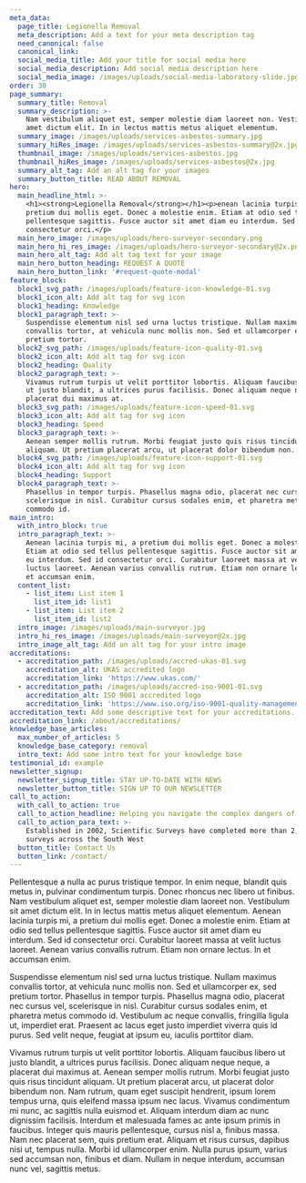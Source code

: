```yaml
---
meta_data:
  page_title: Legionella Removal
  meta_description: Add a text for your meta description tag
  need_canonical: false
  canonical_link:
  social_media_title: Add your title for social media here
  social_media_description: Add social media description here
  social_media_image: /images/uploads/social-media-laboratory-slide.jpg
order: 30
page_summary:
  summary_title: Removal
  summary_description: >-
    Nam vestibulum aliquet est, semper molestie diam laoreet non. Vestibulum sit
    amet dictum elit. In in lectus mattis metus aliquet elementum.
  summary_image: /images/uploads/services-asbestos-summary.jpg
  summary_hiRes_image: /images/uploads/services-asbestos-summary@2x.jpg
  thumbnail_image: /images/uploads/services-asbestos.jpg
  thumbnail_hiRes_image: /images/uploads/services-asbestos@2x.jpg
  summary_alt_tag: Add an alt tag for your images
  summary_button_title: READ ABOUT REMOVAL
hero:
  main_headline_html: >-
    <h1><strong>Legionella Removal</strong></h1><p>enean lacinia turpis mi, a
    pretium dui mollis eget. Donec a molestie enim. Etiam at odio sed tellus
    pellentesque sagittis. Fusce auctor sit amet diam eu interdum. Sed id
    consectetur orci.</p>
  main_hero_image: /images/uploads/hero-surveyor-secondary.png
  main_hero_hi_res_image: /images/uploads/hero-surveyor-secondary@2x.png
  main_hero_alt_tag: Add alt tag text for your image
  main_hero_button_heading: REQUEST A QUOTE
  main_hero_button_link: '#request-quote-modal'
feature_block:
  block1_svg_path: /images/uploads/feature-icon-knowledge-01.svg
  block1_icon_alt: Add alt tag for svg icon
  block1_heading: Knowledge
  block1_paragraph_text: >-
    Suspendisse elementum nisl sed urna luctus tristique. Nullam maximus
    convallis tortor, at vehicula nunc mollis non. Sed et ullamcorper ex, sed
    pretium tortor.
  block2_svg_path: /images/uploads/feature-icon-quality-01.svg
  block2_icon_alt: Add alt tag for svg icon
  block2_heading: Quality
  block2_paragraph_text: >-
    Vivamus rutrum turpis ut velit porttitor lobortis. Aliquam faucibus libero
    ut justo blandit, a ultrices purus facilisis. Donec aliquam neque neque, a
    placerat dui maximus at.
  block3_svg_path: /images/uploads/feature-icon-speed-01.svg
  block3_icon_alt: Add alt tag for svg icon
  block3_heading: Speed
  block3_paragraph_text: >-
    Aenean semper mollis rutrum. Morbi feugiat justo quis risus tincidunt
    aliquam. Ut pretium placerat arcu, ut placerat dolor bibendum non.
  block4_svg_path: /images/uploads/feature-icon-support-01.svg
  block4_icon_alt: Add alt tag for svg icon
  block4_heading: Support
  block4_paragraph_text: >-
    Phasellus in tempor turpis. Phasellus magna odio, placerat nec cursus vel,
    scelerisque in nisl. Curabitur cursus sodales enim, et pharetra metus
    commodo id.
main_intro:
  with_intro_block: true
  intro_paragraph_text: >-
    Aenean lacinia turpis mi, a pretium dui mollis eget. Donec a molestie enim.
    Etiam at odio sed tellus pellentesque sagittis. Fusce auctor sit amet diam
    eu interdum. Sed id consectetur orci. Curabitur laoreet massa at velit
    luctus laoreet. Aenean varius convallis rutrum. Etiam non ornare lectus. In
    et accumsan enim.
  content_list:
    - list_item: List item 1
      list_item_id: list1
    - list_item: List item 2
      list_item_id: list2
  intro_image: /images/uploads/main-surveyor.jpg
  intro_hi_res_image: /images/uploads/main-surveyor@2x.jpg
  intro_image_alt_tag: Add an alt tag for your intro image
accreditations:
  - accreditation_path: /images/uploads/accred-ukas-01.svg
    accreditation_alt: UKAS accredited logo
    accreditation_link: 'https://www.ukas.com/'
  - accreditation_path: /images/uploads/accred-iso-9001-01.svg
    accreditation_alt: ISO 9001 accredited logo
    accreditation_link: 'https://www.iso.org/iso-9001-quality-management.html'
accreditation_text: Add some descriptive text for your accreditations.
accreditation_link: /about/accreditations/
knowledge_base_articles:
  max_number_of_articles: 5
  knowledge_base_category: removal
  intro_text: Add some intro text for your knowledge base
testimonial_id: example
newsletter_signup:
  newsletter_signup_title: STAY UP-TO-DATE WITH NEWS
  newsletter_button_title: SIGN UP TO OUR NEWSLETTER
call_to_action:
  with_call_to_action: true
  call_to_action_headline: Helping you navigate the complex dangers of...
  call_to_action_para_text: >-
    Established in 2002, Scientific Surveys have completed more than 2,500
    surveys across the South West
  button_title: Contact Us
  button_link: /contact/
---
```


Pellentesque a nulla ac purus tristique tempor. In enim neque, blandit quis metus in, pulvinar condimentum turpis. Donec rhoncus nec libero ut finibus. Nam vestibulum aliquet est, semper molestie diam laoreet non. Vestibulum sit amet dictum elit. In in lectus mattis metus aliquet elementum. Aenean lacinia turpis mi, a pretium dui mollis eget. Donec a molestie enim. Etiam at odio sed tellus pellentesque sagittis. Fusce auctor sit amet diam eu interdum. Sed id consectetur orci. Curabitur laoreet massa at velit luctus laoreet. Aenean varius convallis rutrum. Etiam non ornare lectus. In et accumsan enim.

Suspendisse elementum nisl sed urna luctus tristique. Nullam maximus convallis tortor, at vehicula nunc mollis non. Sed et ullamcorper ex, sed pretium tortor. Phasellus in tempor turpis. Phasellus magna odio, placerat nec cursus vel, scelerisque in nisl. Curabitur cursus sodales enim, et pharetra metus commodo id. Vestibulum ac neque convallis, fringilla ligula ut, imperdiet erat. Praesent ac lacus eget justo imperdiet viverra quis id purus. Sed velit neque, feugiat at ipsum eu, iaculis porttitor diam.

Vivamus rutrum turpis ut velit porttitor lobortis. Aliquam faucibus libero ut justo blandit, a ultrices purus facilisis. Donec aliquam neque neque, a placerat dui maximus at. Aenean semper mollis rutrum. Morbi feugiat justo quis risus tincidunt aliquam. Ut pretium placerat arcu, ut placerat dolor bibendum non. Nam rutrum, quam eget suscipit hendrerit, ipsum lorem tempus urna, quis eleifend massa ipsum nec lacus. Vivamus condimentum mi nunc, ac sagittis nulla euismod et. Aliquam interdum diam ac nunc dignissim facilisis. Interdum et malesuada fames ac ante ipsum primis in faucibus. Integer quis mauris pellentesque, cursus nisl a, finibus massa. Nam nec placerat sem, quis pretium erat. Aliquam et risus cursus, dapibus nisi ut, tempus nulla. Morbi id ullamcorper enim. Nulla purus ipsum, varius sed accumsan non, finibus et diam. Nullam in neque interdum, accumsan nunc vel, sagittis metus.